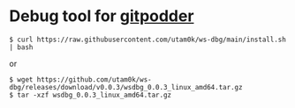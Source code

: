 # Debug tool for [gitpodder](https://gitpod.io/)

```console
$ curl https://raw.githubusercontent.com/utam0k/ws-dbg/main/install.sh | bash
```

or

```console
$ wget https://github.com/utam0k/ws-dbg/releases/download/v0.0.3/wsdbg_0.0.3_linux_amd64.tar.gz
$ tar -xzf wsdbg_0.0.3_linux_amd64.tar.gz
```
